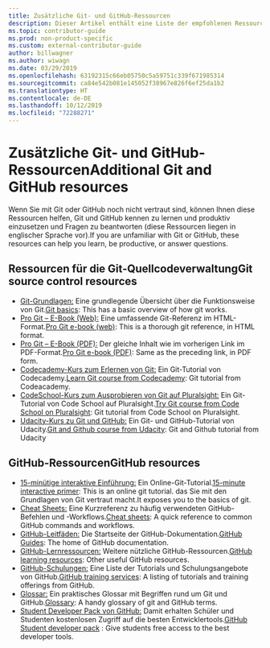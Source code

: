 ```yaml
---
title: Zusätzliche Git- und GitHub-Ressourcen
description: Dieser Artikel enthält eine Liste der empfohlenen Ressourcen für Git und GitHub, mit denen Sie sich optimal auf die Mitwirkung an docs.microsoft.com vorbereiten können.
ms.topic: contributor-guide
ms.prod: non-product-specific
ms.custom: external-contributor-guide
author: billwagner
ms.author: wiwagn
ms.date: 03/29/2019
ms.openlocfilehash: 63192315c66eb05750c5a59751c339f671985314
ms.sourcegitcommit: ca84e542b081e145052f38967e826f6ef25da1b2
ms.translationtype: HT
ms.contentlocale: de-DE
ms.lasthandoff: 10/12/2019
ms.locfileid: "72288271"
---
```

# <a name="additional-git-and-github-resources"></a><span data-ttu-id="fda4a-103">Zusätzliche Git- und GitHub-Ressourcen</span><span class="sxs-lookup"><span data-stu-id="fda4a-103">Additional Git and GitHub resources</span></span>

<span data-ttu-id="fda4a-104">Wenn Sie mit Git oder GitHub noch nicht vertraut sind, können Ihnen diese Ressourcen helfen, Git und GitHub kennen zu lernen und produktiv einzusetzen und Fragen zu beantworten (diese Ressourcen liegen in englischer Sprache vor).</span><span class="sxs-lookup"><span data-stu-id="fda4a-104">If you are unfamiliar with Git or GitHub, these resources can help you learn, be productive, or answer questions.</span></span>

## <a name="git-source-control-resources"></a><span data-ttu-id="fda4a-105">Ressourcen für die Git-Quellcodeverwaltung</span><span class="sxs-lookup"><span data-stu-id="fda4a-105">Git source control resources</span></span>

- <span data-ttu-id="fda4a-106">[Git-Grundlagen:](https://go.microsoft.com/fwlink/?linkid=853939) Eine grundlegende Übersicht über die Funktionsweise von Git.</span><span class="sxs-lookup"><span data-stu-id="fda4a-106">[Git basics](https://go.microsoft.com/fwlink/?linkid=853939): This has a basic overview of how git works.</span></span>
- <span data-ttu-id="fda4a-107">[Pro Git – E-Book (Web):](https://go.microsoft.com/fwlink/?linkid=853940) Eine umfassende Git-Referenz im HTML-Format.</span><span class="sxs-lookup"><span data-stu-id="fda4a-107">[Pro Git e-book (web)](https://go.microsoft.com/fwlink/?linkid=853940): This is a thorough git reference, in HTML format.</span></span>
- <span data-ttu-id="fda4a-108">[Pro Git – E-Book (PDF):](https://progit2.s3.amazonaws.com/en/2016-03-22-f3531/progit-en.1084.pdf) Der gleiche Inhalt wie im vorherigen Link im PDF-Format.</span><span class="sxs-lookup"><span data-stu-id="fda4a-108">[Pro Git e-book (PDF)](https://progit2.s3.amazonaws.com/en/2016-03-22-f3531/progit-en.1084.pdf): Same as the preceding link, in PDF form.</span></span>
- <span data-ttu-id="fda4a-109">[Codecademy-Kurs zum Erlernen von Git:](https://www.codecademy.com/learn/learn-git) Ein Git-Tutorial von Codecademy.</span><span class="sxs-lookup"><span data-stu-id="fda4a-109">[Learn Git course from Codecademy](https://www.codecademy.com/learn/learn-git): Git tutorial from Codeacademy.</span></span>
- <span data-ttu-id="fda4a-110">[CodeSchool-Kurs zum Ausprobieren von Git auf Pluralsight:](https://www.pluralsight.com/courses/code-school-git-real) Ein Git-Tutorial von Code School auf Pluralsight.</span><span class="sxs-lookup"><span data-stu-id="fda4a-110">[Try Git course from Code School on Pluralsight](https://www.pluralsight.com/courses/code-school-git-real): Git tutorial from Code School on Pluralsight.</span></span>
- <span data-ttu-id="fda4a-111">[Udacity-Kurs zu Git und GitHub:](https://www.udacity.com/course/how-to-use-git-and-github--ud775) Ein Git- und GitHub-Tutorial von Udacity.</span><span class="sxs-lookup"><span data-stu-id="fda4a-111">[Git and Github course from Udacity](https://www.udacity.com/course/how-to-use-git-and-github--ud775): Git and Github tutorial from Udacity</span></span>

## <a name="github-resources"></a><span data-ttu-id="fda4a-112">GitHub-Ressourcen</span><span class="sxs-lookup"><span data-stu-id="fda4a-112">GitHub resources</span></span>

- <span data-ttu-id="fda4a-113">[15-minütige interaktive Einführung:](https://try.github.io/) Ein Online-Git-Tutorial.</span><span class="sxs-lookup"><span data-stu-id="fda4a-113">[15-minute interactive primer](https://try.github.io/): This is an online git tutorial.</span></span> <span data-ttu-id="fda4a-114">das Sie mit den Grundlagen von Git vertraut macht.</span><span class="sxs-lookup"><span data-stu-id="fda4a-114">It exposes you to the basics of git.</span></span>
- <span data-ttu-id="fda4a-115">[Cheat Sheets:](https://go.microsoft.com/fwlink/?linkid=853941) Eine Kurzreferenz zu häufig verwendeten GitHub-Befehlen und -Workflows.</span><span class="sxs-lookup"><span data-stu-id="fda4a-115">[Cheat sheets](https://go.microsoft.com/fwlink/?linkid=853941): A quick reference to common GitHub commands and workflows.</span></span>
- <span data-ttu-id="fda4a-116">[GitHub-Leitfäden:](https://guides.github.com/) Die Startseite der GitHub-Dokumentation.</span><span class="sxs-lookup"><span data-stu-id="fda4a-116">[GitHub Guides](https://guides.github.com/): The home of GitHub documentation.</span></span>
- <span data-ttu-id="fda4a-117">[GitHub-Lernressourcen:](https://help.github.com/articles/git-and-github-learning-resources/) Weitere nützliche GitHub-Ressourcen.</span><span class="sxs-lookup"><span data-stu-id="fda4a-117">[GitHub learning resources](https://help.github.com/articles/git-and-github-learning-resources/): Other useful GitHub resources.</span></span>
- <span data-ttu-id="fda4a-118">[GitHub-Schulungen:](https://services.github.com/training/) Eine Liste der Tutorials und Schulungsangebote von GitHub.</span><span class="sxs-lookup"><span data-stu-id="fda4a-118">[GitHub training services](https://services.github.com/training/): A listing of tutorials and training offerings from GitHub.</span></span>
- <span data-ttu-id="fda4a-119">[Glossar:](https://help.github.com/articles/github-glossary) Ein praktisches Glossar mit Begriffen rund um Git und GitHub.</span><span class="sxs-lookup"><span data-stu-id="fda4a-119">[Glossary](https://help.github.com/articles/github-glossary): A handy glossary of git and GitHub terms.</span></span>
- <span data-ttu-id="fda4a-120">[Student Developer Pack von GitHub:](https://education.github.com/pack) Damit erhalten Schüler und Studenten kostenlosen Zugriff auf die besten Entwicklertools.</span><span class="sxs-lookup"><span data-stu-id="fda4a-120">[GitHub Student developer pack](https://education.github.com/pack) : Give students free access to the best developer tools.</span></span>
